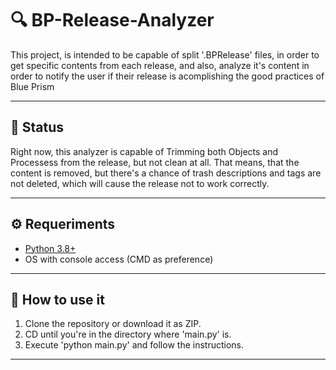 # 🔍 BP-Release-Analyzer

This project, is intended to be capable of split '.BPRelease' files, in order to get specific contents from each release, and also, analyze it's content in order to notify the user if their release is acomplishing the good practices of Blue Prism

---

## 🚧 Status

Right now, this analyzer is capable of Trimming both Objects and Processess from the release, but not clean at all.
That means, that the content is removed, but there's a chance of trash descriptions and tags are not deleted, which will cause the release not to work correctly.

---

## ⚙️ Requeriments

- [Python 3.8+](https://www.python.org/downloads/)
- OS with console access (CMD as preference)

---

## 🚀 How to use it

1. Clone the repository or download it as ZIP.
2. CD until you're in the directory where 'main.py' is.
3. Execute 'python main.py' and follow the instructions.

---
